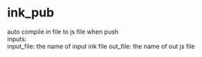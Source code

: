 # ink_pub
auto compile in file to js file when push  
inputs:  
  input_file: the name of input ink file
  out_file: the name of out js file
